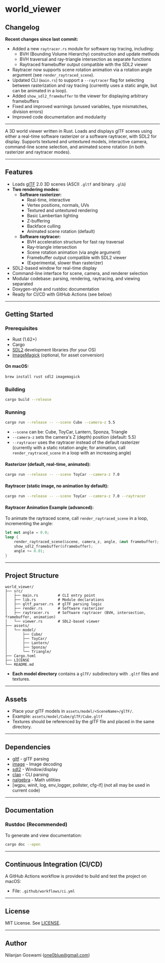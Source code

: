 # world_viewer

## Changelog

**Recent changes since last commit:**
- Added a new `raytracer.rs` module for software ray tracing, including:
  - BVH (Bounding Volume Hierarchy) construction and update methods
  - BVH traversal and ray-triangle intersection as separate functions
  - Raytraced framebuffer output compatible with the SDL2 viewer
- Raytracer now supports scene rotation animation via a rotation angle argument (see `render_raytraced_scene`).
- Updated CLI (`main.rs`) to support a `--raytracer` flag for selecting between rasterization and ray tracing (currently uses a static angle, but can be animated in a loop).
- Added `show_sdl2_framebuffer` to the viewer for displaying arbitrary framebuffers
- Fixed and improved warnings (unused variables, type mismatches, division errors)
- Improved code documentation and modularity

---

A 3D world viewer written in Rust. Loads and displays glTF scenes using either a real-time software rasterizer or a software raytracer, with SDL2 for display. Supports textured and untextured models, interactive camera, command-line scene selection, and animated scene rotation (in both rasterizer and raytracer modes).

---

## Features
- Loads [glTF](https://www.khronos.org/gltf/) 2.0 3D scenes (ASCII `.gltf` and binary `.glb`)
- **Two rendering modes:**
  - **Software rasterizer:**
    - Real-time, interactive
    - Vertex positions, normals, UVs
    - Textured and untextured rendering
    - Basic Lambertian lighting
    - Z-buffering
    - Backface culling
    - Animated scene rotation (default)
  - **Software raytracer:**
    - BVH acceleration structure for fast ray traversal
    - Ray-triangle intersection
    - Scene rotation animation (via angle argument)
    - Framebuffer output compatible with SDL2 viewer
    - (Experimental, slower than rasterizer)
- SDL2-based window for real-time display
- Command-line interface for scene, camera, and renderer selection
- Modular codebase: parsing, rendering, raytracing, and viewing separated
- Doxygen-style and rustdoc documentation
- Ready for CI/CD with GitHub Actions (see below)

---

## Getting Started

### Prerequisites
- Rust (1.62+)
- Cargo
- [SDL2](https://www.libsdl.org/) development libraries (for your OS)
- [ImageMagick](https://imagemagick.org/) (optional, for asset conversion)

#### On macOS:
```sh
brew install rust sdl2 imagemagick
```

### Building
```sh
cargo build --release
```

### Running
```sh
cargo run --release -- --scene Cube --camera-z 5.5
```
- `--scene` can be: Cube, ToyCar, Lantern, Sponza, Triangle
- `--camera-z` sets the camera's Z (depth) position (default: 5.5)
- `--raytracer` uses the raytracer instead of the default rasterizer (currently with a static rotation angle; for animation, call `render_raytraced_scene` in a loop with an increasing angle)

#### Rasterizer (default, real-time, animated):
```sh
cargo run --release -- --scene ToyCar --camera-z 7.0
```

#### Raytracer (static image, no animation by default):
```sh
cargo run --release -- --scene ToyCar --camera-z 7.0 --raytracer
```

#### Raytracer Animation Example (advanced):
To animate the raytraced scene, call `render_raytraced_scene` in a loop, incrementing the angle:
```rust
let mut angle = 0.0;
loop {
    render_raytraced_scene(&scene, camera_z, angle, &mut framebuffer);
    show_sdl2_framebuffer(&framebuffer);
    angle += 0.01;
}
```

---

## Project Structure

```
world_viewer/
├── src/
│   ├── main.rs         # CLI entry point
│   ├── lib.rs          # Module declarations
│   ├── gltf_parser.rs  # glTF parsing logic
│   ├── render.rs       # Software rasterizer
│   ├── raytracer.rs    # Software raytracer (BVH, intersection, framebuffer, animation)
│   └── viewer.rs       # SDL2-based viewer
├── assets/
│   └── model/
│       ├── Cube/
│       ├── ToyCar/
│       ├── Lantern/
│       ├── Sponza/
│       └── Triangle/
├── Cargo.toml
├── LICENSE
└── README.md
```

- **Each model directory** contains a `glTF/` subdirectory with `.gltf` files and textures.

---

## Assets
- Place your glTF models in `assets/model/<SceneName>/glTF/`.
- Example: `assets/model/Cube/glTF/Cube.gltf`
- Textures should be referenced by the glTF file and placed in the same directory.

---

## Dependencies
- [gltf](https://crates.io/crates/gltf) - glTF parsing
- [image](https://crates.io/crates/image) - Image decoding
- [sdl2](https://crates.io/crates/sdl2) - Window/display
- [clap](https://crates.io/crates/clap) - CLI parsing
- [nalgebra](https://crates.io/crates/nalgebra) - Math utilities
- [wgpu, winit, log, env_logger, pollster, cfg-if] (not all may be used in current code)

---

## Documentation

### Rustdoc (Recommended)
To generate and view documentation:
```sh
cargo doc --open
```

---

## Continuous Integration (CI/CD)

A GitHub Actions workflow is provided to build and test the project on macOS:

- File: `.github/workflows/ci.yml`

---

## License
MIT License. See [LICENSE](LICENSE).

---

## Author
Nilanjan Goswami (<one0blue@gmail.com>) 
